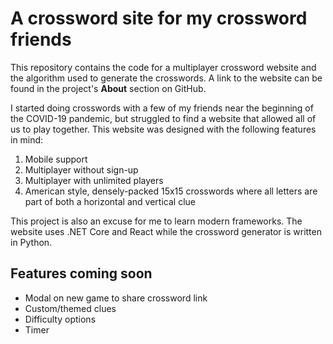 # A crossword site for my crossword friends

This repository contains the code for a multiplayer crossword website and the algorithm used to generate the crosswords. A link to the website can be found in the project's **About** section on GitHub.

I started doing crosswords with a few of my friends near the beginning of the COVID-19 pandemic, but struggled to find a website that allowed all of us to play together. This website was designed with the following features in mind:

1. Mobile support
2. Multiplayer without sign-up
3. Multiplayer with unlimited players
4. American style, densely-packed 15x15 crosswords where all letters are part of both a horizontal and vertical clue

This project is also an excuse for me to learn modern frameworks. The website uses .NET Core and React while the crossword generator is written in Python.

## Features coming soon
- Modal on new game to share crossword link
- Custom/themed clues
- Difficulty options
- Timer

